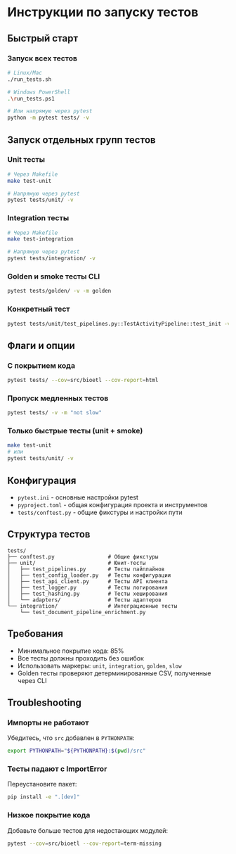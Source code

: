 # Инструкции по запуску тестов

## Быстрый старт

### Запуск всех тестов

```bash
# Linux/Mac
./run_tests.sh

# Windows PowerShell
.\run_tests.ps1

# Или напрямую через pytest
python -m pytest tests/ -v
```

## Запуск отдельных групп тестов

### Unit тесты

```bash
# Через Makefile
make test-unit

# Напрямую через pytest
pytest tests/unit/ -v
```

### Integration тесты

```bash
# Через Makefile
make test-integration

# Напрямую через pytest
pytest tests/integration/ -v
```

### Golden и smoke тесты CLI

```bash
pytest tests/golden/ -v -m golden
```

### Конкретный тест

```bash
pytest tests/unit/test_pipelines.py::TestActivityPipeline::test_init -v
```

## Флаги и опции

### С покрытием кода

```bash
pytest tests/ --cov=src/bioetl --cov-report=html
```

### Пропуск медленных тестов

```bash
pytest tests/ -v -m "not slow"
```

### Только быстрые тесты (unit + smoke)

```bash
make test-unit
# или
pytest tests/unit/ -v
```

## Конфигурация

- `pytest.ini` - основные настройки pytest
- `pyproject.toml` - общая конфигурация проекта и инструментов
- `tests/conftest.py` - общие фикстуры и настройки пути

## Структура тестов

```
tests/
├── conftest.py                 # Общие фикстуры
├── unit/                       # Юнит-тесты
│   ├── test_pipelines.py       # Тесты пайплайнов
│   ├── test_config_loader.py   # Тесты конфигурации
│   ├── test_api_client.py      # Тесты API клиента
│   ├── test_logger.py          # Тесты логирования
│   ├── test_hashing.py         # Тесты хеширования
│   └── adapters/               # Тесты адаптеров
└── integration/                # Интеграционные тесты
    └── test_document_pipeline_enrichment.py
```

## Требования

- Минимальное покрытие кода: 85%
- Все тесты должны проходить без ошибок
- Использовать маркеры: `unit`, `integration`, `golden`, `slow`
- Golden тесты проверяют детерминированные CSV, полученные через CLI

## Troubleshooting

### Импорты не работают
Убедитесь, что `src` добавлен в `PYTHONPATH`:

```bash
export PYTHONPATH="${PYTHONPATH}:$(pwd)/src"
```

### Тесты падают с ImportError
Переустановите пакет:

```bash
pip install -e ".[dev]"
```

### Низкое покрытие кода
Добавьте больше тестов для недостающих модулей:

```bash
pytest --cov=src/bioetl --cov-report=term-missing
```
